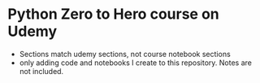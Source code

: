# Python Zero to Hero course on Udemy
- Sections match udemy sections, not course notebook sections
- only adding code and notebooks I create to this repository. Notes are not included.
